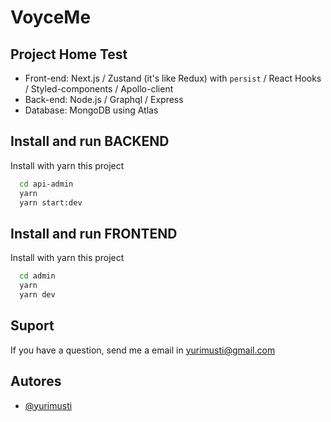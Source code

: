
# VoyceMe

## Project Home Test

* Front-end: Next.js / Zustand (it's like Redux) with `persist` / React Hooks / Styled-components / Apollo-client 
* Back-end: Node.js / Graphql / Express
* Database: MongoDB using Atlas




## Install and run BACKEND

Install with yarn this project

```bash
  cd api-admin
  yarn
  yarn start:dev
```
    
## Install and run FRONTEND

Install with yarn this project

```bash
  cd admin
  yarn
  yarn dev
```
## Suport

If you have a question, send me a email in yurimusti@gmail.com

## Autores

- [@yurimusti](https://www.github.com/yurimusti)

